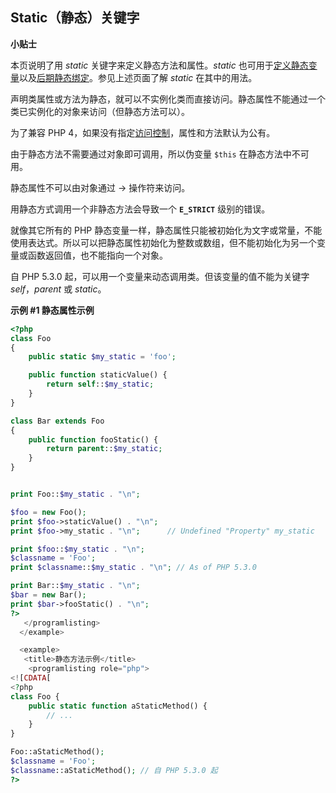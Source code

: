 Static（静态）关键字
--------------------

**小贴士**

本页说明了用 *static* 关键字来定义静态方法和属性。*static*
也可用于<a href="/language/variables/scope.html#language.variables.scope.static" class="link">定义静态变量</a>以及<a href="/language/oop5/late-static-bindings.html" class="link">后期静态绑定</a>。参见上述页面了解
*static* 在其中的用法。

声明类属性或方法为静态，就可以不实例化类而直接访问。静态属性不能通过一个类已实例化的对象来访问（但静态方法可以）。

为了兼容 PHP
4，如果没有指定<a href="/language/oop5/visibility.html" class="link">访问控制</a>，属性和方法默认为公有。

由于静态方法不需要通过对象即可调用，所以伪变量 `$this`
在静态方法中不可用。

静态属性不可以由对象通过 -\> 操作符来访问。

用静态方式调用一个非静态方法会导致一个 **`E_STRICT`** 级别的错误。

就像其它所有的 PHP
静态变量一样，静态属性只能被初始化为文字或常量，不能使用表达式。所以可以把静态属性初始化为整数或数组，但不能初始化为另一个变量或函数返回值，也不能指向一个对象。

自 PHP 5.3.0 起，可以用一个变量来动态调用类。但该变量的值不能为关键字
*self*，*parent* 或 *static*。

**示例 \#1 静态属性示例**

``` php
<?php
class Foo
{
    public static $my_static = 'foo';

    public function staticValue() {
        return self::$my_static;
    }
}

class Bar extends Foo
{
    public function fooStatic() {
        return parent::$my_static;
    }
}


print Foo::$my_static . "\n";

$foo = new Foo();
print $foo->staticValue() . "\n";
print $foo->my_static . "\n";      // Undefined "Property" my_static 

print $foo::$my_static . "\n";
$classname = 'Foo';
print $classname::$my_static . "\n"; // As of PHP 5.3.0

print Bar::$my_static . "\n";
$bar = new Bar();
print $bar->fooStatic() . "\n";
?>
   </programlisting>
  </example>

  <example>
   <title>静态方法示例</title>
    <programlisting role="php">
<![CDATA[
<?php
class Foo {
    public static function aStaticMethod() {
        // ...
    }
}

Foo::aStaticMethod();
$classname = 'Foo';
$classname::aStaticMethod(); // 自 PHP 5.3.0 起
?>
```
